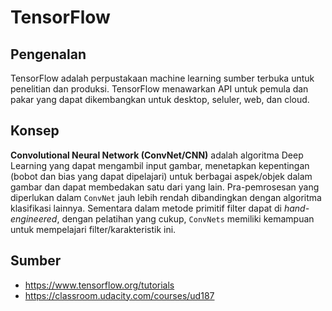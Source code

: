 # TensorFlow

## Pengenalan

TensorFlow adalah perpustakaan machine learning sumber terbuka untuk penelitian dan produksi. TensorFlow menawarkan API untuk pemula dan pakar yang dapat dikembangkan untuk desktop, seluler, web, dan cloud.

## Konsep

**Convolutional Neural Network (ConvNet/CNN)** adalah algoritma Deep Learning yang dapat mengambil input gambar, menetapkan kepentingan (bobot dan bias yang dapat dipelajari) untuk berbagai aspek/objek dalam gambar dan dapat membedakan satu dari yang lain. Pra-pemrosesan yang diperlukan dalam `ConvNet` jauh lebih rendah dibandingkan dengan algoritma klasifikasi lainnya. Sementara dalam metode primitif filter dapat di *hand-engineered*, dengan pelatihan yang cukup, `ConvNets` memiliki kemampuan untuk mempelajari filter/karakteristik ini.

## Sumber

* https://www.tensorflow.org/tutorials
* https://classroom.udacity.com/courses/ud187


